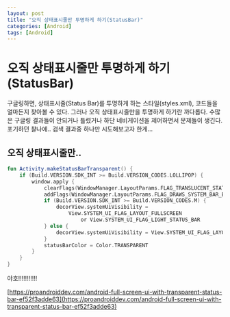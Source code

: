 ```yaml
---
layout: post
title: "오직 상태표시줄만 투명하게 하기(StatusBar)"
categories: [Android]
tags: [Android]
---
```


# 오직 상태표시줄만 투명하게 하기(StatusBar)

구글링하면, 상태표시줄(Status Bar)를 투명하게 하는 스타일(styles.xml), 코드들을 얼마든지 찾아볼 수 있다. 그러나 오직 상태표시줄만을 투명하게 하기란 까다롭다. 수많은 구글링 결과들이 안되거나 틀렸거나 하단 네비게이션을 제어하면서 문제들이 생긴다. 포기하던 찰나에.. 검색 결과중 하나만 시도해보고자 한게... 

## 오직 상태표시줄만..

```kotlin
fun Activity.makeStatusBarTransparent() {
    if (Build.VERSION.SDK_INT >= Build.VERSION_CODES.LOLLIPOP) {
        window.apply {
            clearFlags(WindowManager.LayoutParams.FLAG_TRANSLUCENT_STATUS)
            addFlags(WindowManager.LayoutParams.FLAG_DRAWS_SYSTEM_BAR_BACKGROUNDS)
            if (Build.VERSION.SDK_INT >= Build.VERSION_CODES.M) {
                decorView.systemUiVisibility =
                    View.SYSTEM_UI_FLAG_LAYOUT_FULLSCREEN 
                        or View.SYSTEM_UI_FLAG_LIGHT_STATUS_BAR
            } else {
                decorView.systemUiVisibility = View.SYSTEM_UI_FLAG_LAYOUT_FULLSCREEN
            }
            statusBarColor = Color.TRANSPARENT
        }
    }
}
```

야호!!!!!!!!!!!

[https://proandroiddev.com/android-full-screen-ui-with-transparent-status-bar-ef52f3adde63](https://proandroiddev.com/android-full-screen-ui-with-transparent-status-bar-ef52f3adde63)